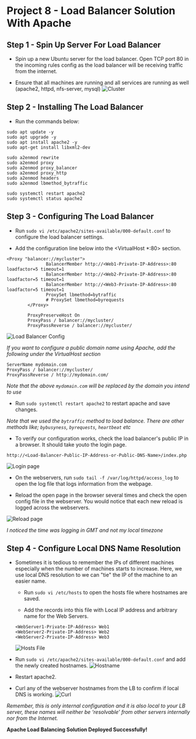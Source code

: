 # Project 8 - Load Balancer Solution With Apache

**Step 1 - Spin Up Server For Load Balancer**
---

- Spin up a new Ubuntu server for the load balancer. Open TCP port 80 in the incoming rules config as the load balancer will be receiving traffic from the internet.

- Ensure that all machines are running and all services are running as well (apache2, httpd, nfs-server, mysql)
![Cluster](images/allmachines.png)

**Step 2 - Installing The Load Balancer**
---

- Run the commands below:
```
sudo apt update -y
sudo apt upgrade -y
sudo apt install apache2 -y
sudo apt-get install libxml2-dev

sudo a2enmod rewrite
sudo a2enmod proxy
sudo a2enmod proxy_balancer
sudo a2enmod proxy_http
sudo a2enmod headers
sudo a2enmod lbmethod_bytraffic

sudo systemctl restart apache2
sudo systemctl status apache2
```

**Step 3 - Configuring The Load Balancer**
---

- Run `sudo vi /etc/apache2/sites-available/000-default.conf` to configure the load balancer settings.

- Add the configuration line below into the <VirtualHost *:80> section.
```
<Proxy "balancer://mycluster">
               BalancerMember http://<Web1-Private-IP-Address>:80 loadfactor=5 timeout=1
               BalancerMember http://<Web2-Private-IP-Address>:80 loadfactor=5 timeout=1
               BalancerMember http://<Web3-Private-IP-Address>:80 loadfactor=5 timeout=1
               ProxySet lbmethod=bytraffic
               # ProxySet lbmethod=byrequests
        </Proxy>

        ProxyPreserveHost On
        ProxyPass / balancer://mycluster/
        ProxyPassReverse / balancer://mycluster/
```

![Load Balancer Config](images/lbconf.png)

*If you want to configure a public domain name using Apache, add the following under the VirtualHost section*
```
ServerName mydomain.com
ProxyPass / balancer://mycluster/
ProxyPassReverse / http://mydomain.com/
``` 
*Note that the above `mydomain.com` will be replaced by the domain you intend to use*

- Run `sudo systemctl restart apache2` to restart apache and save changes.

*Note that we used the `bytraffic` method to load balance. There are other methods like; `bybusyness`, `byrequests`, `heartbeat` etc*

- To verify our configuration works, check the load balancer's public IP in a browser. It should take youto the login page.
```
http://<Load-Balancer-Public-IP-Address-or-Public-DNS-Name>/index.php
```

![Login page](images/loginpage.png)

- On the webservers, run `sudo tail -f /var/log/httpd/access_log` to open the log file that logs information from the webpage.

- Reload the open page in the browser several times and check the open config file in the webserver. You would notice that each new reload is logged across the webservers.

![Reload page](images/reload.png)

*I noticed the time was logging in GMT and not my local timezone*

**Step 4 - Configure Local DNS Name Resolution**
---

- Sometimes it is tedious to remember the IPs of different machines especially when the number of machines starts to increase. Here, we use local DNS resolution to we can "tie" the IP of the machine to an easier name.

    - Run `sudo vi /etc/hosts` to open the hosts file where hostnames are saved.

    - Add the records into this file with Local IP address and arbitrary name for the Web Servers.
    ```
    <WebServer1-Private-IP-Address> Web1
    <WebServer2-Private-IP-Address> Web2
    <WebServer2-Private-IP-Address> Web3
    ```

    ![Hosts File](images/etchosts.png)

-  Run `sudo vi /etc/apache2/sites-available/000-default.conf` and add the newly created hostnames.
![Hostname](images/lbhostname.png)

- Restart apache2.

- Curl any of the webserver hostnames from the LB to confirm if local DNS is working.
![Curl](curl.png)

*Remember, this is only internal configuration and it is also local to your LB server, these names will neither be ‘resolvable’ from other servers internally nor from the Internet.*

**Apache Load Balancing Solution Deployed Successfully!**

